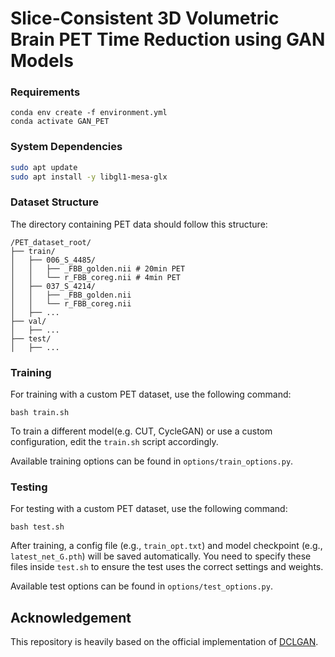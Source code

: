 # Slice-Consistent 3D Volumetric Brain PET Time Reduction using GAN Models

### Requirements

```
conda env create -f environment.yml
conda activate GAN_PET
```

### System Dependencies

```bash
sudo apt update
sudo apt install -y libgl1-mesa-glx
```

### Dataset Structure
The directory containing PET data should follow this structure:
```commandline
/PET_dataset_root/
├── train/
│   ├── 006_S_4485/
│   │   ├── _FBB_golden.nii # 20min PET
│   │   └── r_FBB_coreg.nii # 4min PET
│   ├── 037_S_4214/
│   │   ├── _FBB_golden.nii
│   │   └── r_FBB_coreg.nii
│   ├── ...
├── val/
│   ├── ...
├── test/
│   ├── ...
```

### Training

For training with a custom PET dataset, use the following command:
```commandline
bash train.sh
```
To train a different model(e.g. CUT, CycleGAN) or use a custom configuration, edit the `train.sh` script accordingly. 

Available training options can be found in `options/train_options.py`.


### Testing

For testing with a custom PET dataset, use the following command:
```commandline
bash test.sh
```
After training, a config file (e.g., `train_opt.txt`) and model checkpoint (e.g., `latest_net_G.pth`) will be saved automatically.
You need to specify these files inside `test.sh` to ensure the test uses the correct settings and weights. 

Available test options can be found in `options/test_options.py`.


## Acknowledgement

This repository is heavily based on the official implementation of [DCLGAN](https://github.com/JunlinHan/DCLGAN).
